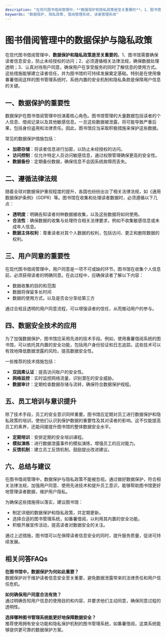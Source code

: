 ```yaml
---
description: "在现代图书借阅管理中，**数据保护和隐私政策是至关重要的**。1、图书馆需要确保读者信息安全，防止未经授权的访问；2、必须遵循相关法律法规，确保数据处理透明；3、认真对待用户同意，确保用户在享受服务的同时了解信息的使用方式。这些措施能够建立读者信任，并为图书馆的可持续发展奠定基础。特别是在使用像番薯借阅这样的图书管理系统时，系统内置的安全机制和隐私条款是保障用户信息的关键。"
keywords: "数据保护, 隐私政策, 借阅管理系统, 读者管理系统"
---
```

# 图书借阅管理中的数据保护与隐私政策

在现代图书借阅管理中，**数据保护和隐私政策是至关重要的**。1、图书馆需要确保读者信息安全，防止未经授权的访问；2、必须遵循相关法律法规，确保数据处理透明；3、认真对待用户同意，确保用户在享受服务的同时了解信息的使用方式。这些措施能够建立读者信任，并为图书馆的可持续发展奠定基础。特别是在使用像番薯借阅这样的图书管理系统时，系统内置的安全机制和隐私条款是保障用户信息的关键。

## 一、数据保护的重要性

数据保护在图书借阅管理中扮演着核心角色。图书馆管理的大量数据包括读者的个人信息、借阅记录以及其他敏感信息。一旦这些数据被泄露，将可能导致严重后果，包括身份盗用和法律责任。因此，图书馆应当采取积极措施来保护这些数据。

常见的数据保护措施包括：

- **加密存储**：将读者信息进行加密，以防止未经授权的访问。
- **访问控制**：仅允许特定人员访问敏感信息，通过权限管理确保更高的安全性。
- **数据备份**：定期备份数据，确保信息不会因系统故障而丢失。

## 二、遵循法律法规

随着全球对数据保护重视程度的提升，各国也纷纷出台了相关法律法规，如《通用数据保护条例》（GDPR）等。图书馆在收集和处理读者数据时，必须遵循以下几点：

- **透明度**：明确告知读者何种数据被收集，以及这些数据将如何使用。
- **合法性**：确保数据的收集与处理符合相关法律要求，例如不收集敏感信息或未成年人信息。
- **数据主体权利**：尊重读者对其个人数据的权利，包括访问、更正和删除数据的权利。

## 三、用户同意的重要性

在现代图书借阅管理中，用户同意是一项不可或缺的环节。图书馆在收集个人信息前，必须获得读者的明确同意。在此过程中，应确保读者了解以下内容：

- 数据收集的目的和范围
- 数据将保留多长时间
- 数据的使用方式，以及是否会分享给第三方

通过合规且透明的用户同意流程，可以增强读者的信任，从而推动用户的参与。

## 四、数据安全技术的应用

为了加强数据保护，图书馆应采用先进的技术手段。例如，使用番薯借阅系统的图书馆，可以依托其内置的安全功能，包括用户身份验证和日志追踪。这些技术可以有效地降低数据泄露的风险，提高数据安全性。

一些推荐的技术措施包括：

- **双因素认证**：提高访问账户的安全性。
- **网络监控**：实时监控网络流量，识别潜在的安全威胁。
- **数据审计**：定期检查数据存储与流转，确保符合数据保护规程。

## 五、员工培训与意识提升

除了技术手段，员工的安全意识同样重要。图书馆应定期对员工进行数据保护和隐私政策的培训，使他们认识到保护数据的重要性及其对读者的影响。这不仅能提高员工的素养，还能间接提升图书馆的整体数据安全水平。

- **定期培训**：安排定期的安全培训课程。
- **模拟演练**：进行数据泄露事件的模拟演练，增强员工的应对能力。
- **反馈机制**：建立员工反馈机制，鼓励提出改进建议。

## 六、总结与建议

在图书借阅管理中，数据保护与隐私政策不能被忽视。通过做好数据保护，符合相关法律法规，加强用户同意、使用先进技术和提升员工意识，能够帮助图书馆更好地管理读者数据，维护用户隐私。

为确保这些措施得以落实，建议图书馆：

- 制定详细的数据保护和隐私政策，并定期更新。
- 选择合适的图书管理系统，如番薯借阅，以利用其内置的安全功能。
- 积极开展宣传活动，提高读者对数据安全的关注。

通过上述措施，图书馆可以在保障读者信息安全的同时，提升服务质量，促进可持续发展。

## 相关问答FAQs

**在图书馆中，数据保护为何如此重要？**  
数据保护对于维护读者信息安全至关重要，避免数据泄露带来的法律责任和用户信任危机。

**如何确保用户同意合法有效？**  
通过明确告知用户信息的使用目的和内容，并要求他们主动同意，确保同意过程的透明性。

**选择哪种图书管理系统能更好地保障数据安全？**  
推荐使用拥有安全功能和隐私保护机制的图书管理系统，如番薯借阅，这类系统能够提供更可靠的数据保护方案。
